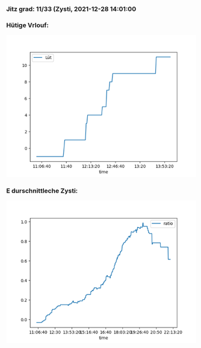 ### Jitz grad: 11/33 (Zysti, 2021-12-28 14:01:00

### Hütige Vrlouf:
![Graph](Today.png)

### E durschnittleche Zysti:
![Graph](Zysti.png)